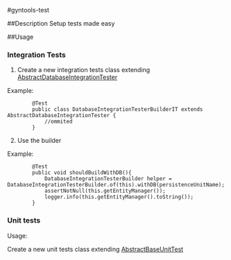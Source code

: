 #gyntools-test


##Description
Setup tests made easy


##Usage

### Integration Tests

1) Create a new integration tests class extending [AbstractDatabaseIntegrationTester](src/main/java/com/github/gyntools/test/AbstractDatabaseIntegrationTester.java)

Example: 

            @Test
            public class DatabaseIntegrationTesterBuilderIT extends AbstractDatabaseIntegrationTester {
                //ommited
            }
            
2) Use the builder
 
 Example: 
 
            @Test
            public void shouldBuildWithDB(){
                DatabaseIntegrationTesterBuilder helper = DatabaseIntegrationTesterBuilder.of(this).withDB(persistenceUnitName);
                assertNotNull(this.getEntityManager());
                logger.info(this.getEntityManager().toString());
            }
            
### Unit tests

Usage:

Create a new unit tests class extending [AbstractBaseUnitTest](src/main/java/com/github/gyntools/test/AbstractBaseUnitTest.java)



